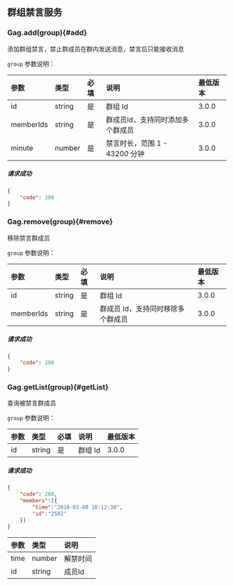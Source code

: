 ## 群组禁言服务

### Gag.add(group){#add}

添加群组禁言，禁止群成员在群内发送消息，禁言后只能接收消息

`group` 参数说明：

| 参数   	 |	类型		| 必填	| 说明 							|最低版本	|
| :----------|:--------	|:-----	|:------------------------------|:----- |
|	id		 |	string	|	是 	| 群组 Id		|3.0.0|
|	memberIds |	string	|	是 	| 群成员Id，支持同时添加多个群成员 |3.0.0|
|	minute |	number	|	是 	| 禁言时长，范围 1 - 43200 分钟|3.0.0|


##### 请求成功

```json
{
    "code": 200
}
```

### Gag.remove(group){#remove}

移除禁言群成员

`group` 参数说明：

| 参数   	 |	类型		| 必填	| 说明 							|最低版本	|
| :----------|:--------	|:-----	|:------------------------------|:----- |
|	id		 |	string	|	是 	| 群组 Id		|3.0.0|
|	memberIds |	string	|	是 	| 群成员 Id，支持同时移除多个群成员 		|3.0.0|

##### 请求成功

```json
{
    "code": 200
}
```

### Gag.getList(group){#getList}

查询被禁言群成员

`group` 参数说明：

| 参数   	 |	类型		| 必填	| 说明 							|最低版本	|
| :----------|:--------	|:-----	|:------------------------------|:----- |
|	id		 |	string	|	是 	| 群组 Id		|3.0.0|

##### 请求成功

```json
{
	"code": 200,
	"members":[{
		"time":"2018-03-08 16:12:38",
		"id":"2582"
	}]
}
```
| 参数   	 |	类型		| 说明	
| :----------|:--------	|:-----	
|	time	|	number| 解禁时间
|	id		|	string| 成员Id
